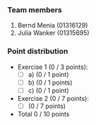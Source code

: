 ### Team members
1. Bernd Menia  (01316129)
2. Julia Wanker (01315695) 

### Point distribution
- Exercise 1 (0 / 3 points):
  - [ ] a) (0 / 1 point)
  - [ ] b) (0 / 1 points)
  - [ ] c) (0 / 1 point)
  
- Exercise 2 (0 / 7 points): 
  - [ ] (0 / 7 points)
 
- Total 0 / 10 points